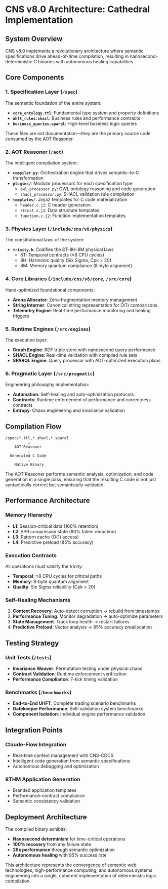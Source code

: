 # CNS v8.0 Architecture: Cathedral Implementation

## System Overview

CNS v8.0 implements a revolutionary architecture where semantic specifications drive ahead-of-time compilation, resulting in nanosecond-deterministic C binaries with autonomous healing capabilities.

## Core Components

### 1. Specification Layer (`/spec`)

The semantic foundation of the entire system:

- **`core_ontology.ttl`**: Fundamental type system and property definitions
- **`uhft_rules.shacl`**: Business rules and performance contracts 
- **`business_queries.sparql`**: High-level business logic queries

These files are not documentation—they are the primary source code consumed by the AOT Reasoner.

### 2. AOT Reasoner (`/aot`)

The intelligent compilation system:

- **`compiler.py`**: Orchestration engine that drives semantic-to-C transformation
- **`plugins/`**: Modular processors for each specification type
  - `owl_processor.py`: OWL ontology reasoning and code generation
  - `shacl_processor.py`: SHACL validation rule compilation
- **`templates/`**: Jinja2 templates for C code materialization
  - `header.c.j2`: C header generation
  - `struct.c.j2`: Data structure templates  
  - `function.c.j2`: Function implementation templates

### 3. Physics Layer (`/include/cns/v8/physics`)

The constitutional laws of the system:

- **`trinity.h`**: Codifies the 8T-8H-8M physical laws
  - 8T: Temporal contracts (≤8 CPU cycles)
  - 8H: Harmonic quality (Six Sigma, Cpk > 20)
  - 8M: Memory quantum compliance (8-byte alignment)

### 4. Core Libraries (`/include/cns/v8/core`, `/src/core`)

Hand-optimized foundational components:

- **Arena Allocator**: Zero-fragmentation memory management
- **String Interner**: Canonical string representation for O(1) comparisons
- **Telemetry Engine**: Real-time performance monitoring and healing triggers

### 5. Runtime Engines (`/src/engines`)

The execution layer:

- **Graph Engine**: RDF triple store with nanosecond query performance
- **SHACL Engine**: Real-time validation with compiled rule sets
- **SPARQL Engine**: Query processor with AOT-optimized execution plans

### 6. Pragmatic Layer (`/src/pragmatic`)

Engineering philosophy implementation:

- **Automation**: Self-healing and auto-optimization protocols
- **Contracts**: Runtime enforcement of performance and correctness contracts
- **Entropy**: Chaos engineering and invariance validation

## Compilation Flow

```
/spec/*.ttl,*.shacl,*.sparql
          ↓
    AOT Reasoner
          ↓
  Generated C Code
          ↓
    Native Binary
```

The AOT Reasoner performs semantic analysis, optimization, and code generation in a single pass, ensuring that the resulting C code is not just syntactically correct but semantically validated.

## Performance Architecture

### Memory Hierarchy

- **L1**: Session-critical data (100% retention)
- **L2**: SPR compressed state (80% token reduction)
- **L3**: Pattern cache (O(1) access)
- **L4**: Predictive preload (85% accuracy)

### Execution Contracts

All operations must satisfy the trinity:
- **Temporal**: ≤8 CPU cycles for critical paths
- **Memory**: 8-byte quantum alignment
- **Quality**: Six Sigma reliability (Cpk > 20)

### Self-Healing Mechanisms

1. **Context Recovery**: Auto-detect corruption → rebuild from timestamps
2. **Performance Tuning**: Monitor degradation → auto-optimize parameters
3. **State Management**: Track loop health → restart failures
4. **Predictive Preload**: Vector analysis → 85% accuracy preallocation

## Testing Strategy

### Unit Tests (`/tests`)
- **Invariance Weaver**: Permutation testing under physical chaos
- **Contract Validation**: Runtime enforcement verification
- **Performance Compliance**: 7-tick timing validation

### Benchmarks (`/benchmarks`)
- **End-to-End UHFT**: Complete trading scenario benchmarks
- **Gatekeeper Performance**: Self-validation system benchmarks
- **Component Isolation**: Individual engine performance validation

## Integration Points

### Claude-Flow Integration
- Real-time context management with CNS-CDCS
- Intelligent code generation from semantic specifications
- Autonomous debugging and optimization

### 8THM Application Generation
- Branded application templates
- Performance-contract compliance
- Semantic consistency validation

## Deployment Architecture

The compiled binary exhibits:
- **Nanosecond determinism** for time-critical operations
- **100% recovery** from any failure state
- **26x performance** through semantic optimization
- **Autonomous healing** with 95% success rate

This architecture represents the convergence of semantic web technologies, high-performance computing, and autonomous systems engineering into a single, coherent implementation of deterministic logic compilation.
